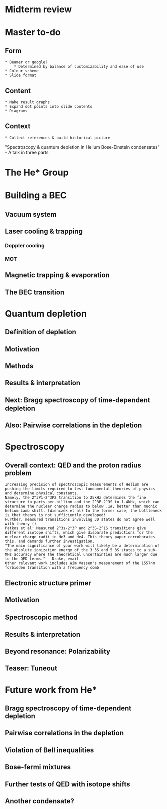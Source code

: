 # Midterm review


# Master to-do
## Form
	* Beamer or google?
		* Determined by balance of customizability and ease of use
	* Colour scheme
	* Slide format 
## Content
	* Make result graphs
	* Expand dot points into slide contents
	* Diagrams
## Context
	* Collect references & build historical picture


"Spectroscopy & quantum depletion in Helium Bose-Einstein condensates"
	- A talk in three parts
# The He* Group

# Building a BEC
## Vacuum system
## Laser cooling & trapping
### Doppler cooling
### MOT
## Magnetic trapping & evaporation
## The BEC transition

# Quantum depletion
## Definition of depletion
## Motivation
## Methods
## Results & interpretation
## Next: Bragg spectroscopy of time-dependent depletion
## Also: Pairwise correlations in the depletion
# Spectroscopy
## Overall context: QED and the proton radius problem
	Increasing precision of spectroscopic measurements of Helium are pushing the limits required to test fundamental theories of physics and determine physical constants. 
	Namely, the 2^3P1-2^3P2 transition to 25kHz determines the fine structure to parts-per-billion and the 2^3P-2^3S to 1.4kHz, which can determine the nuclear charge radius to below .1#, better than muonic helium Lamb shift. (Wienczek et al) In the former case, the bottleneck is that theory is not sufficiently developed!
	Further, measured transitions involving 3D states do not agree well with theory ()
	Patkos et al: Measured 2^3s-2^3P and 2^3S-2^1S transitions give different isotope shifts, which give disparate predictions for the nuclear charge radii in He3 and He4. This theory paper corroborates this, and demands further investigation.
	"The main significance of your work will likely be a determination of the absolute ionization energy of the 3 3S and 5 3S states to a sub-MHz accuracy where the theoretical uncertainties are much larger due to the QED terms." - Drake, email
	Other relevant work includes Wim Vassen's measurement of the 1557nm forbidden transition with a frequency comb


## Electronic structure primer

## Motivation
## Spectroscopic method
## Results & interpretation
## Beyond resonance: Polarizability
## Teaser: Tuneout 

# Future work from He*
## Bragg spectroscopy of time-dependent depletion
## Pairwise correlations in the depletion
## Violation of Bell inequalities
## Bose-fermi mixtures
## Further tests of QED with isotope shifts
## Another condensate?



